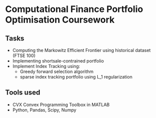 # Computational Finance Portfolio Optimisation Coursework
## Tasks
- Computing the Markowitz Efficient Frontier using historical dataset (FTSE 100)
- Implementing shortsale-contrained portfolio
- Implement Index Tracking using:
  - Greedy forward selection algorithm
  - sparse index tracking portfolio using L_1 regularization

## Tools used
- CVX Convex Programming Toolbox in MATLAB
- Python, Pandas, Scipy, Numpy
